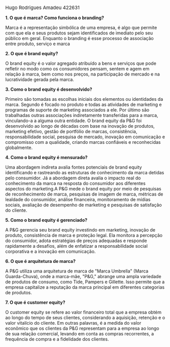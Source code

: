 <span style="font-size: 15px;">Hugo Rodrigues Amadeu 422631</span>

**1. O que é marca? Como funciona o branding?**

Marca é a representação simbólica de uma empresa, é algo que
permite com que ela e seus produtos sejam identificados de imediato
pelo seu público em geral. Enquanto o branding é esse processo de
associação entre produto, serviço e marca

**2. O que é brand equity?**

O brand equity é o valor agregado atribuído a bens e serviços
que pode refletir no modo como os consumidores pensam, sentem e
agem em relação à marca, bem como nos preços, na participação de
mercado e na lucratividade gerada pela marca.

**3. Como o brand equity é desenvolvido?**

Primeiro são tomadas as escolhas iniciais dos elementos ou
identidades da marca. Segundo é focado no produto e todas as
atividades de marketing e programas de suporte de marketing
associados a ele. Por último são trabalhadas outras associações
indiretamente transferidas para a marca, vinculando-a a alguma outra
entidade.
O brand equity da P&G foi desenvolvido ao longo de décadas
com base na inovação de produtos, marketing efetivo, gestão de
portfólio de marcas, consistência, responsabilidade social, pesquisa
de mercado, inovação em comunicação e compromisso com a
qualidade, criando marcas confiáveis e reconhecidas globalmente.

**4. Como o brand equity é mensurado?**

Uma abordagem indireta avalia fontes potenciais de
brand equity identificando e rastreando as estruturas de
conhecimento da marca detidas pelo consumidor.
Já a abordagem direta avalia o impacto real do
conhecimento da marca na resposta do consumidor aos
diferentes aspectos do marketing.A P&G mede o brand equity por meio de pesquisas de
reconhecimento de marca, pesquisas de imagem de marca, métricas
de lealdade do consumidor, análise financeira, monitoramento de
mídias sociais, avaliação de desempenho de marketing e pesquisas
de satisfação do cliente.

**5. Como o brand equity é gerenciado?**

A P&G gerencia seu brand equity investindo em marketing, inovação
de produto, consistência de marca e proteção legal. Ela monitora a
percepção do consumidor, adota estratégias de preços adequadas e
responde rapidamente a desafios, além de enfatizar a
responsabilidade social corporativa e a inovação em comunicação.

**6. O que é arquitetura de marca?**

A P&G utiliza uma arquitetura de marca de "Marca Umbrella" (Marca
Guarda-Chuva), onde a marca-mãe, "P&G," abrange uma ampla
variedade de produtos de consumo, como Tide, Pampers e Gillette.
Isso permite que a empresa capitalize a reputação da marca principal
em diferentes categorias de produtos.

**7. O que é customer equity?**

O customer equity se refere ao valor financeiro total que a empresa
obtém ao longo do tempo de seus clientes, considerando a aquisição,
retenção e o valor vitalício do cliente. Em outras palavras, é a medida
do valor econômico que os clientes da P&G representam para a
empresa ao longo de sua relação comercial, levando em conta as
compras recorrentes, a frequência de compra e a fidelidade dos
clientes.

